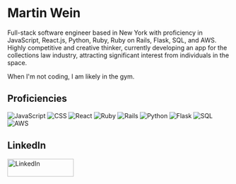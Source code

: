 # Martin Wein

Full-stack software engineer based in New York with proficiency in JavaScript, React.js, Python, Ruby, Ruby on Rails, Flask, SQL, and AWS. Highly competitive and creative thinker, currently developing an app for the collections law industry, attracting significant interest from individuals in the space.

When I'm not coding, I am likely in the gym.

## Proficiencies

![JavaScript](https://img.shields.io/badge/JavaScript-F7DF1E?style=for-the-badge&logo=javascript&logoColor=black)
![CSS](https://img.shields.io/badge/CSS-1572B6?style=for-the-badge&logo=css3&logoColor=white)
![React](https://img.shields.io/badge/React-20232A?style=for-the-badge&logo=react&logoColor=61DAFB)
![Ruby](https://img.shields.io/badge/Ruby-CC342D?style=for-the-badge&logo=ruby&logoColor=white)
![Rails](https://img.shields.io/badge/Rails-CC0000?style=for-the-badge&logo=rubyonrails&logoColor=white)
![Python](https://img.shields.io/badge/Python-3776AB?style=for-the-badge&logo=python&logoColor=white)
![Flask](https://img.shields.io/badge/Flask-000000?style=for-the-badge&logo=flask&logoColor=white)
![SQL](https://img.shields.io/badge/SQL-4479A1?style=for-the-badge&logo=sql&logoColor=white)
![AWS](https://img.shields.io/badge/AWS-232F3E?style=for-the-badge&logo=amazon-aws&logoColor=white)

## LinkedIn

<a href="https://www.linkedin.com/in/martin-wein-dev">
    <img src="https://img.shields.io/badge/LinkedIn-0077B5?style=for-the-badge&logo=linkedin&logoColor=white" alt="LinkedIn" height="40" width="150">
</a>
